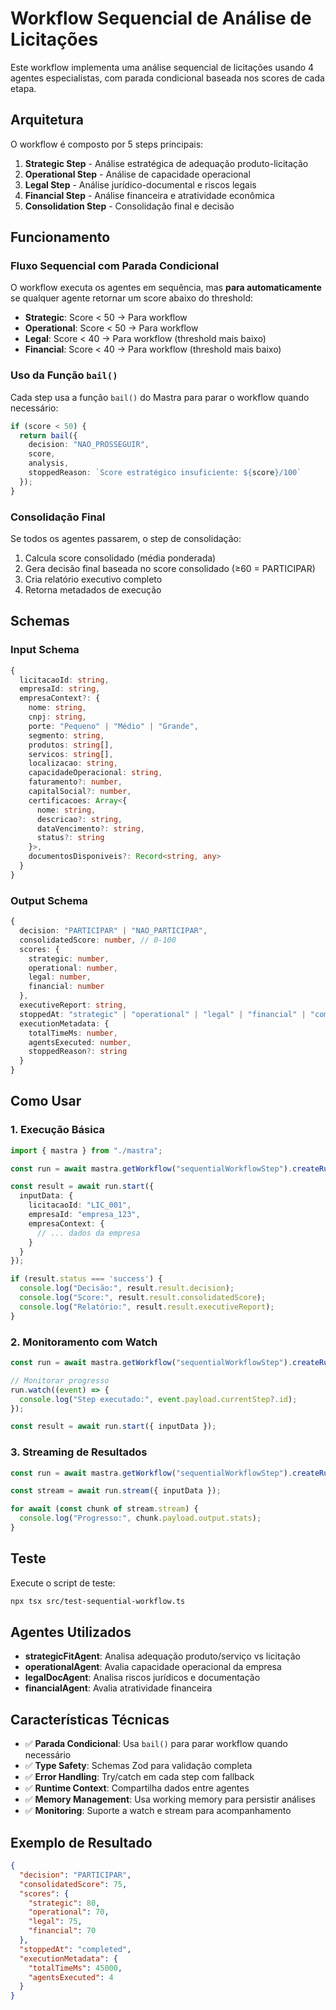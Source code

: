# Workflow Sequencial de Análise de Licitações

Este workflow implementa uma análise sequencial de licitações usando 4 agentes especialistas, com parada condicional baseada nos scores de cada etapa.

## Arquitetura

O workflow é composto por 5 steps principais:

1. **Strategic Step** - Análise estratégica de adequação produto-licitação
2. **Operational Step** - Análise de capacidade operacional
3. **Legal Step** - Análise jurídico-documental e riscos legais
4. **Financial Step** - Análise financeira e atratividade econômica
5. **Consolidation Step** - Consolidação final e decisão

## Funcionamento

### Fluxo Sequencial com Parada Condicional

O workflow executa os agentes em sequência, mas **para automaticamente** se qualquer agente retornar um score abaixo do threshold:

- **Strategic**: Score < 50 → Para workflow
- **Operational**: Score < 50 → Para workflow  
- **Legal**: Score < 40 → Para workflow (threshold mais baixo)
- **Financial**: Score < 40 → Para workflow (threshold mais baixo)

### Uso da Função `bail()`

Cada step usa a função `bail()` do Mastra para parar o workflow quando necessário:

```typescript
if (score < 50) {
  return bail({
    decision: "NAO_PROSSEGUIR",
    score,
    analysis,
    stoppedReason: `Score estratégico insuficiente: ${score}/100`
  });
}
```

### Consolidação Final

Se todos os agentes passarem, o step de consolidação:

1. Calcula score consolidado (média ponderada)
2. Gera decisão final baseada no score consolidado (≥60 = PARTICIPAR)
3. Cria relatório executivo completo
4. Retorna metadados de execução

## Schemas

### Input Schema
```typescript
{
  licitacaoId: string,
  empresaId: string,
  empresaContext?: {
    nome: string,
    cnpj: string,
    porte: "Pequeno" | "Médio" | "Grande",
    segmento: string,
    produtos: string[],
    servicos: string[],
    localizacao: string,
    capacidadeOperacional: string,
    faturamento?: number,
    capitalSocial?: number,
    certificacoes: Array<{
      nome: string,
      descricao?: string,
      dataVencimento?: string,
      status?: string
    }>,
    documentosDisponiveis?: Record<string, any>
  }
}
```

### Output Schema
```typescript
{
  decision: "PARTICIPAR" | "NAO_PARTICIPAR",
  consolidatedScore: number, // 0-100
  scores: {
    strategic: number,
    operational: number,
    legal: number,
    financial: number
  },
  executiveReport: string,
  stoppedAt: "strategic" | "operational" | "legal" | "financial" | "completed",
  executionMetadata: {
    totalTimeMs: number,
    agentsExecuted: number,
    stoppedReason?: string
  }
}
```

## Como Usar

### 1. Execução Básica

```typescript
import { mastra } from "./mastra";

const run = await mastra.getWorkflow("sequentialWorkflowStep").createRunAsync();

const result = await run.start({
  inputData: {
    licitacaoId: "LIC_001",
    empresaId: "empresa_123",
    empresaContext: {
      // ... dados da empresa
    }
  }
});

if (result.status === 'success') {
  console.log("Decisão:", result.result.decision);
  console.log("Score:", result.result.consolidatedScore);
  console.log("Relatório:", result.result.executiveReport);
}
```

### 2. Monitoramento com Watch

```typescript
const run = await mastra.getWorkflow("sequentialWorkflowStep").createRunAsync();

// Monitorar progresso
run.watch((event) => {
  console.log("Step executado:", event.payload.currentStep?.id);
});

const result = await run.start({ inputData });
```

### 3. Streaming de Resultados

```typescript
const run = await mastra.getWorkflow("sequentialWorkflowStep").createRunAsync();

const stream = await run.stream({ inputData });

for await (const chunk of stream.stream) {
  console.log("Progresso:", chunk.payload.output.stats);
}
```

## Teste

Execute o script de teste:

```bash
npx tsx src/test-sequential-workflow.ts
```

## Agentes Utilizados

- **strategicFitAgent**: Analisa adequação produto/serviço vs licitação
- **operationalAgent**: Avalia capacidade operacional da empresa
- **legalDocAgent**: Analisa riscos jurídicos e documentação
- **financialAgent**: Avalia atratividade financeira

## Características Técnicas

- ✅ **Parada Condicional**: Usa `bail()` para parar workflow quando necessário
- ✅ **Type Safety**: Schemas Zod para validação completa
- ✅ **Error Handling**: Try/catch em cada step com fallback
- ✅ **Runtime Context**: Compartilha dados entre agentes
- ✅ **Memory Management**: Usa working memory para persistir análises
- ✅ **Monitoring**: Suporte a watch e stream para acompanhamento

## Exemplo de Resultado

```json
{
  "decision": "PARTICIPAR",
  "consolidatedScore": 75,
  "scores": {
    "strategic": 80,
    "operational": 70,
    "legal": 75,
    "financial": 70
  },
  "stoppedAt": "completed",
  "executionMetadata": {
    "totalTimeMs": 45000,
    "agentsExecuted": 4
  }
}
```

